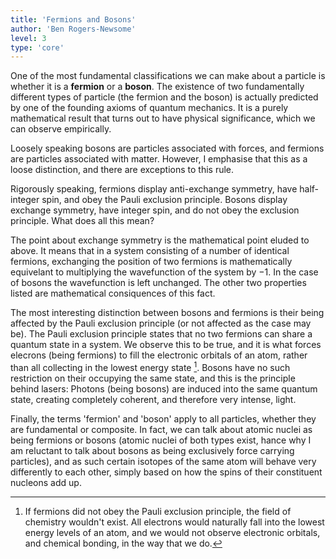 ```yaml
---
title: 'Fermions and Bosons'
author: 'Ben Rogers-Newsome'
level: 3
type: 'core'
---
```


One of the most fundamental classifications we can make about a particle is whether it is a **fermion** or a **boson**. The existence of two fundamentally different types of particle (the fermion and the boson) is actually predicted by one of the founding axioms of quantum mechanics. It is a purely mathematical result that turns out to have physical significance, which we can observe empirically.

Loosely speaking bosons are particles associated with forces, and fermions are particles associated with matter. However, I emphasise that this as a loose distinction, and there are exceptions to this rule.

Rigorously speaking, fermions display anti-exchange symmetry, have half-integer spin, and obey the Pauli exclusion principle. Bosons display exchange symmetry, have integer spin, and do not obey the exclusion principle. What does all this mean?

The point about exchange symmetry is the mathematical point eluded to above. It means that in a system consisting of a number of identical fermions, exchanging the position of two fermions is mathematically equivelant to multiplying the wavefunction of the system by $-1$. In the case of bosons the wavefunction is left unchanged. The other two properties listed are mathematical consiquences of this fact.

The most interesting distinction between bosons and fermions is their being affected by the Pauli exclusion principle (or not affected as the case may be). The Pauli exclusion principle states that no two fermions can share a quantum state in a system. We observe this to be true, and it is what forces elecrons (being fermions) to fill the electronic orbitals of an atom, rather than all collecting in the lowest energy state [^1]. Bosons have no such restriction on their occupying the same state, and this is the principle behind lasers: Photons (being bosons) are induced into the same quantum state, creating completely coherent, and therefore very intense, light.

Finally, the terms 'fermion' and 'boson' apply to all particles, whether they are fundamental or composite. In fact, we can talk about atomic nuclei as being fermions or bosons (atomic nuclei of both types exist, hance why I am reluctant to talk about bosons as being exclusively force carrying particles), and as such certain isotopes of the same atom will behave very differently to each other, simply based on how the spins of their constituent nucleons add up.

[^1]: If fermions did not obey the Pauli exclusion principle, the field of chemistry wouldn't exist. All electrons would naturally fall into the lowest energy levels of an atom, and we would not observe electronic orbitals, and chemical bonding, in the way that we do.
